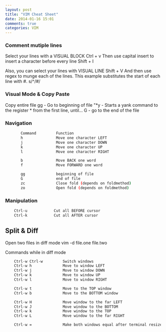 ```yaml
---
layout: post
title: "VIM Cheat Sheet"
date: 2014-01-16 15:01
comments: true
categories: VIM
---
```


### Comment mutiple lines
Select your lines with a VISUAL BLOCK
	Ctrl + v
Then use capital insert to insert a character before every line
	Shift + I

Also, you can select your lines with VISUAL LINE
	Shift + V
And then use regex to munge each of the lines. This example substitutes the start of each line with #.
	s/^/#/

### Visual Mode & Copy Paste
  Copy entire file
    gg - Go to beginning of file
    "*y - Starts a yank command to the register * from the first line, until...
    G - go to the end of the file

### Navigation
```bash
       Command         Function
       h               Move one character LEFT
       j               Move one character DOWN
       k               Move one character UP
       l               Move one character RIGHT

       b               Move BACK one word
       f               Move FORWARD one word

       gg              beginning of file
       G               end of file
       zc              Close fold (depends on foldmethod)
       zo              Open fold (depends on foldmethod)
```

### Manipulation
```bash
    Ctrl-u            Cut all BEFORE cursor
    Ctrl-k            Cut all AFTER cursor
```

## Split & Diff
  Open two files in diff mode
    vim -d file.one file.two

  Commands while in diff mode
```bash
    Ctrl-w Ctrl-w         Switch windows
    Ctrl-w h              Move to window LEFT
    Ctrl-w j              Move to window DOWN
    Ctrl-w k              Move to window UP
    Ctrl-w l              Move to window RIGHT

    Ctrl-w t              Move to the TOP window
    Ctrl-w b              Move to the BOTTOM window

    Ctrl-w H              Move window to the far LEFT
    Ctrl-w J              Move window to the BOTTOM
    Ctrl-w k              Move window to the TOP
    Ctrl-w L              Move window to the far RIGHT

    Ctrl-w =              Make both windows equal after terminal resize
```
